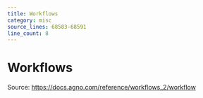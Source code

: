 ```yaml
---
title: Workflows
category: misc
source_lines: 68583-68591
line_count: 8
---
```


# Workflows
Source: https://docs.agno.com/reference/workflows_2/workflow



<Snippet file="workflows-2-reference.mdx" />


